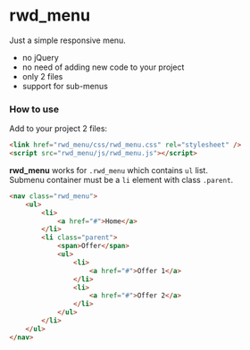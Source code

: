 # rwd_menu

Just a simple responsive menu.

  - no jQuery
  - no need of adding new code to your project
  - only 2 files
  - support for sub-menus

### How to use

Add to your project 2 files:

```html
<link href="rwd_menu/css/rwd_menu.css" rel="stylesheet" />
<script src="rwd_menu/js/rwd_menu.js"></script>
```

**rwd_menu** works for `.rwd_menu` which contains `ul` list.<br>
Submenu container must be a `li` element with class `.parent`.

```html
<nav class="rwd_menu">
	<ul>
		<li>
			<a href="#">Home</a>
		</li>
		<li class="parent">
			<span>Offer</span>
			<ul>
				<li>
					<a href="#">Offer 1</a>
				</li>
				<li>
					<a href="#">Offer 2</a>
				</li>
			</ul>
		</li>
	</ul>
</nav>


```
